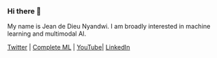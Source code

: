 ### Hi there 👋

My name is Jean de Dieu Nyandwi. I am broadly interested in machine learning and multimodal AI.

[Twitter](https://twitter.com/Jeande_d) | [Complete ML](https://nyandwi.com/machine_learning_complete/) | [YouTube](https://www.youtube.com/channel/UCSPFIgLyc2t-pNim-CdyBNQ)| [LinkedIn](https://www.linkedin.com/in/nyandwi/)

<!-- 
![Twitter Follow](https://img.shields.io/twitter/follow/jeande_d?label=Follow&style=social)
##Hide
-->


